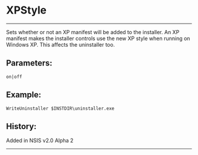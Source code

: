 # XPStyle

---

Sets whether or not an XP manifest will be added to the installer. An XP manifest makes the installer controls use the new XP style when running on Windows XP. This affects the uninstaller too.

## Parameters:

    on|off

## Example:

	WriteUninstaller $INSTDIR\uninstaller.exe

## History:

Added in NSIS v2.0 Alpha 2

---
